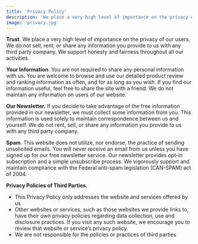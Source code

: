 ```yaml
---
title: 'Privacy Policy'
description: 'We place a very high level of importance on the privacy of our users. We do not sell, rent, or share any information you provide to us with any third party company.'
image: 'privacy.jpg'
---
```


**Trust**. We place a very high level of importance on the privacy of our users. We do not sell, rent, or share any information you provide to us with any third party company. We support honesty and fairness throughout all our activities.

**Your Information**. You are not required to share any personal information with us. You are welcome to browse and use our detailed product review and ranking information as often, and for as long as you wish. If you find our information useful, feel free to share the site with a friend. We do not maintain any information on users of our website.

**Our Newsletter.** If you decide to take advantage of the free information provided in our newsletter, we must collect some information from you. This information is used solely to maintain correspondence between us and yourself. We do not rent, sell, or share any information you provide to us with any third party company.

**Spam**. This website does not utilize, nor endorse, the practice of sending unsolicited emails. You will never receive an email from us unless you have signed up for our free newsletter service. Our newsletter provides opt-in subscription and a simple unsubscribe process. We vigorously support and maintain compliance with the Federal anti-spam legislation (CAN-SPAM) act of 2004.

**Privacy Policies of Third Parties**.

- This Privacy Policy only addresses the website and services offered by us
- Other websites or services, such as those websites we provide links to, have their own privacy policies regarding data collection, use and disclosure practices. If you visit any such website, we encourage you to review that website or service’s privacy policy
- We are not responsible for the policies or practices of third parties
